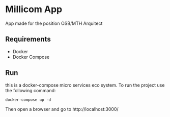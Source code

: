 # Millicom App

App made for the position OSB/MTH Arquitect

## Requirements 

- Docker 
- Docker Compose

## Run
this is a docker-compose micro services eco system. To run the project use the following command:

```
docker-compose up -d
```

Then open a browser and go to
http://localhost:3000/